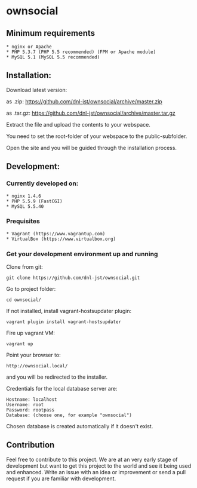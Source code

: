 # ownsocial

## Minimum requirements

	* nginx or Apache
	* PHP 5.3.7 (PHP 5.5 recommended) (FPM or Apache module)
	* MySQL 5.1 (MySQL 5.5 recommended)

## Installation:

Download latest version:

as .zip: https://github.com/dnl-jst/ownsocial/archive/master.zip

as .tar.gz: https://github.com/dnl-jst/ownsocial/archive/master.tar.gz
	
Extract the file and upload the contents to your webspace.

You need to set the root-folder of your webspace to the public-subfolder.

Open the site and you will be guided through the installation process.

## Development:

### Currently developed on:

	* nginx 1.4.6
	* PHP 5.5.9 (FastCGI)
	* MySQL 5.5.40

### Prequisites

	* Vagrant (https://www.vagrantup.com)
	* VirtualBox (https://www.virtualbox.org)
	
### Get your development environment up and running

Clone from git:

	git clone https://github.com/dnl-jst/ownsocial.git

Go to project folder:

	cd ownsocial/

If not installed, install vagrant-hostsupdater plugin:

	vagrant plugin install vagrant-hostsupdater

Fire up vagrant VM:

	vagrant up

Point your browser to:

	http://ownsocial.local/

and you will be redirected to the installer.

Credentials for the local database server are:

	Hostname: localhost
	Username: root
	Password: rootpass
	Database: (choose one, for example "ownsocial")

Chosen database is created automatically if it doesn't exist.

## Contribution

Feel free to contribute to this project. We are at an very early
stage of development but want to get this project to the world
and see it being used and enhanced. Write an issue with an idea
or improvement or send a pull request if you are familiar with
development.